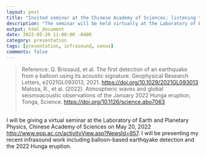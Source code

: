 ```yaml
---
layout: post
title: "Invited seminar at the Chinese Academy of Sciences: listening to earthquakes from the clouds"
description: "The seminar will be held virtually at the Laboratory of Earth and Planetary Physics, Chinese Academy of Sciences."
output: html_document
date: 2022-05-20 11:00:00 -0400
category: presentation
tags: [presentation, infrasound, venus]
comments: false
---
```


> Reference:
> Q. Brissaud, et al.  The first detection of an earthquake from a balloon using its acoustic signature. Geophysical Research Letters, e2021GL093013, 2021. <https://doi.org/10.1029/2021GL093013>
> Matoza, R., et al. (2022). Atmospheric waves and global seismoacoustic observations of the January 2022 Hunga eruption, Tonga, Science. <https://doi.org/10.1126/science.abo7063><br><br>

I will be giving a virtual seminar at the Laboratory of Earth and Planetary Physics, Chinese Academy of Sciences on May 20, 2022 <http://www.epp.ac.cn/activityView.asp?NewsId=857>. I will be presenting my recent infrasound work including balloon-based earthqyake detection and the 2022 Hunga eruption.